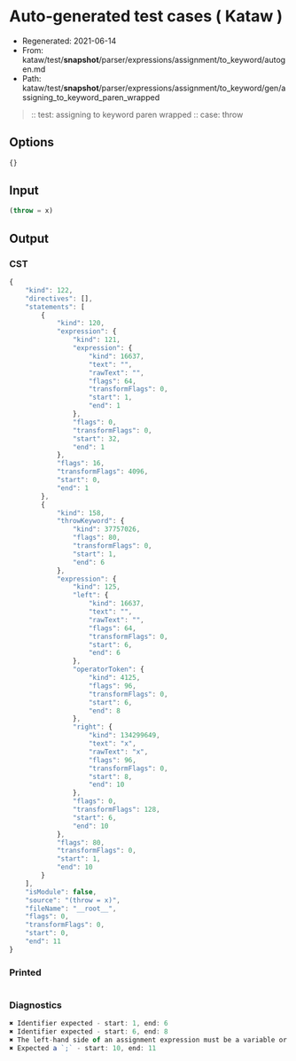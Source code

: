 # Auto-generated test cases ( Kataw )
- Regenerated: 2021-06-14
- From: kataw/test/__snapshot__/parser/expressions/assignment/to_keyword/autogen.md
- Path: kataw/test/__snapshot__/parser/expressions/assignment/to_keyword/gen/assigning_to_keyword_paren_wrapped
> :: test: assigning to keyword paren wrapped
> :: case: throw
## Options

`````js
{}
`````
## Input

`````js
(throw = x)
`````
## Output

### CST

```javascript
{
    "kind": 122,
    "directives": [],
    "statements": [
        {
            "kind": 120,
            "expression": {
                "kind": 121,
                "expression": {
                    "kind": 16637,
                    "text": "",
                    "rawText": "",
                    "flags": 64,
                    "transformFlags": 0,
                    "start": 1,
                    "end": 1
                },
                "flags": 0,
                "transformFlags": 0,
                "start": 32,
                "end": 1
            },
            "flags": 16,
            "transformFlags": 4096,
            "start": 0,
            "end": 1
        },
        {
            "kind": 158,
            "throwKeyword": {
                "kind": 37757026,
                "flags": 80,
                "transformFlags": 0,
                "start": 1,
                "end": 6
            },
            "expression": {
                "kind": 125,
                "left": {
                    "kind": 16637,
                    "text": "",
                    "rawText": "",
                    "flags": 64,
                    "transformFlags": 0,
                    "start": 6,
                    "end": 6
                },
                "operatorToken": {
                    "kind": 4125,
                    "flags": 96,
                    "transformFlags": 0,
                    "start": 6,
                    "end": 8
                },
                "right": {
                    "kind": 134299649,
                    "text": "x",
                    "rawText": "x",
                    "flags": 96,
                    "transformFlags": 0,
                    "start": 8,
                    "end": 10
                },
                "flags": 0,
                "transformFlags": 128,
                "start": 6,
                "end": 10
            },
            "flags": 80,
            "transformFlags": 0,
            "start": 1,
            "end": 10
        }
    ],
    "isModule": false,
    "source": "(throw = x)",
    "fileName": "__root__",
    "flags": 0,
    "transformFlags": 0,
    "start": 0,
    "end": 11
}
```

### Printed

```javascript

```

### Diagnostics

```javascript
✖ Identifier expected - start: 1, end: 6
✖ Identifier expected - start: 6, end: 8
✖ The left-hand side of an assignment expression must be a variable or a property access - start: 6, end: 8
✖ Expected a `;` - start: 10, end: 11

```

